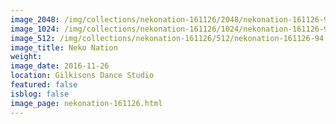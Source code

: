 ```yaml
---
image_2048: /img/collections/nekonation-161126/2048/nekonation-161126-94.jpg
image_1024: /img/collections/nekonation-161126/1024/nekonation-161126-94.jpg
image_512: /img/collections/nekonation-161126/512/nekonation-161126-94.jpg
image_title: Neko Nation
weight: 
image_date: 2016-11-26
location: Gilkisons Dance Studio
featured: false
isblog: false
image_page: nekonation-161126.html
---
```

